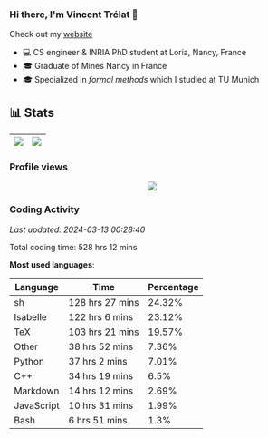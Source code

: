 ### Hi there, I'm Vincent Trélat 👋

Check out my [website](https://vtrelat.github.io)

-   💻 CS engineer & INRIA PhD student at Loria, Nancy, France
-   🎓 Graduate of Mines Nancy in France
-   🎓 Specialized in _formal methods_ which I studied at TU Munich

## 📊 **Stats**

| <img align="center" src="https://readme-stats.clckblog.space/api?username=VTrelat&show_icons=true&include_all_commits=true&theme=tokyonight&hide_border=true" /> | <img align="center" src="https://readme-stats.clckblog.space/api/top-langs/?username=VTrelat&layout=compact&theme=tokyonight&hide_border=true" /> |
| ---------------------------------------------------------------------------------------------------------------------------------------------------------------- | ------------------------------------------------------------------------------------------------------------------------------------------------- |

### Profile views

<p align="center">
 <img src="https://profile-counter.glitch.me/VTrelat/count.svg" />
</p>

<!--automations-->
### Coding Activity
_Last updated: 2024-03-13 00:28:40_

Total coding time: 528 hrs 12 mins

**Most used languages**:

| Language | Time | Percentage |
| ------------- | ------------- | ------------- |
| sh | 128 hrs 27 mins | 24.32% |
| Isabelle | 122 hrs 6 mins | 23.12% |
| TeX | 103 hrs 21 mins | 19.57% |
| Other | 38 hrs 52 mins | 7.36% |
| Python | 37 hrs 2 mins | 7.01% |
| C++ | 34 hrs 19 mins | 6.5% |
| Markdown | 14 hrs 12 mins | 2.69% |
| JavaScript | 10 hrs 31 mins | 1.99% |
| Bash | 6 hrs 51 mins | 1.3% |

